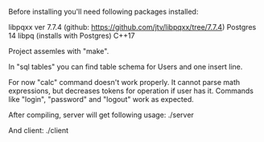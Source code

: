 Before installing you'll need following packages installed:

libpqxx ver 7.7.4 (github: https://github.com/jtv/libpqxx/tree/7.7.4)
Postgres 14
libpq (installs with Postgres)
C++17

Project assemles with "make".

In "sql tables" you can find table schema for Users and one insert line.

For now "calc" command doesn't work properly. It cannot parse math expressions, but decreases tokens for operation if user has it.
Commands like "login", "password" and "logout" work as expected.

After compiling, server will get following usage:
./server <port>

And client:
./client <address> <port>
